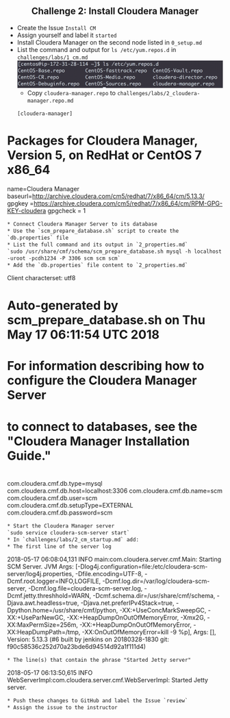 ## <center> Challenge 2: Install Cloudera Manager

* Create the Issue `Install CM`
* Assign yourself and label it `started`
* Install Cloudera Manager on the second node listed in `0_setup.md`
* List the command and output for `ls /etc/yum.repos.d` in `challenges/labs/1_cm.md`
  ![Repo List](lsRepo.png)
  * Copy `cloudera-manager.repo` to `challenges/labs/2_cloudera-manager.repo.md`
  ```
  [cloudera-manager]
# Packages for Cloudera Manager, Version 5, on RedHat or CentOS 7 x86_64
name=Cloudera Manager
baseurl=http://archive.cloudera.com/cm5/redhat/7/x86_64/cm/5.13.3/
gpgkey =https://archive.cloudera.com/cm5/redhat/7/x86_64/cm/RPM-GPG-KEY-cloudera
gpgcheck = 1
  ```
* Connect Cloudera Manager Server to its database
  * Use the `scm_prepare_database.sh` script to create the `db.properties` file
  * List the full command and its output in `2_properties.md`
  `sudo /usr/share/cmf/schema/scm_prepare_database.sh mysql -h localhost -uroot -pcdh1234 -P 3306 scm scm scm`
  * Add the `db.properties` file content to `2_properties.md`
  ```
  Client characterset:	utf8
# Auto-generated by scm_prepare_database.sh on Thu May 17 06:11:54 UTC 2018
#
# For information describing how to configure the Cloudera Manager Server
# to connect to databases, see the "Cloudera Manager Installation Guide."
#
com.cloudera.cmf.db.type=mysql
com.cloudera.cmf.db.host=localhost:3306
com.cloudera.cmf.db.name=scm
com.cloudera.cmf.db.user=scm
com.cloudera.cmf.db.setupType=EXTERNAL
com.cloudera.cmf.db.password=scm
  ```
* Start the Cloudera Manager server
`sudo service cloudera-scm-server start`
* In `challenges/labs/2_cm_startup.md` add:
  * The first line of the server log
  ```
  2018-05-17 06:08:04,131 INFO main:com.cloudera.server.cmf.Main: Starting SCM Server. JVM Args: [-Dlog4j.configuration=file:/etc/cloudera-scm-server/log4j.properties, -Dfile.encoding=UTF-8, -Dcmf.root.logger=INFO,LOGFILE, -Dcmf.log.dir=/var/log/cloudera-scm-server, -Dcmf.log.file=cloudera-scm-server.log, -Dcmf.jetty.threshhold=WARN, -Dcmf.schema.dir=/usr/share/cmf/schema, -Djava.awt.headless=true, -Djava.net.preferIPv4Stack=true, -Dpython.home=/usr/share/cmf/python, -XX:+UseConcMarkSweepGC, -XX:+UseParNewGC, -XX:+HeapDumpOnOutOfMemoryError, -Xmx2G, -XX:MaxPermSize=256m, -XX:+HeapDumpOnOutOfMemoryError, -XX:HeapDumpPath=/tmp, -XX:OnOutOfMemoryError=kill -9 %p], Args: [], Version: 5.13.3 (#6 built by jenkins on 20180328-1830 git: f90c58536c252d70a23bde6d94514d92a1f111d4)
  ```
  * The line(s) that contain the phrase "Started Jetty server"
  ```
  2018-05-17 06:13:50,615 INFO WebServerImpl:com.cloudera.server.cmf.WebServerImpl: Started Jetty server.
  ```
* Push these changes to GitHub and label the Issue `review`
* Assign the issue to the instructor
